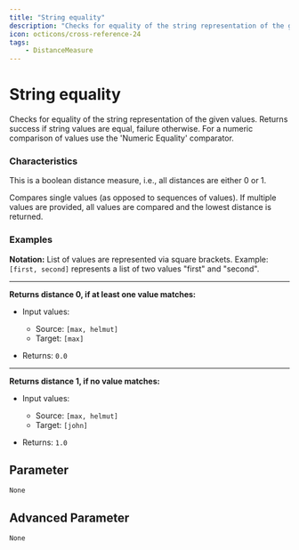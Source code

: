 ```yaml
---
title: "String equality"
description: "Checks for equality of the string representation of the given values. Returns success if string values are equal, failure otherwise. For a numeric comparison of values use the 'Numeric Equality' comparator."
icon: octicons/cross-reference-24
tags: 
    - DistanceMeasure
---
```

# String equality
<!-- This file was generated - DO NOT CHANGE IT MANUALLY -->



Checks for equality of the string representation of the given values. Returns success if string values are equal, failure otherwise. For a numeric comparison of values use the 'Numeric Equality' comparator.

### Characteristics
This is a boolean distance measure, i.e., all distances are either 0 or 1.

Compares single values (as opposed to sequences of values). If multiple values are provided, all values are compared and the lowest distance is returned.
### Examples

**Notation:** List of values are represented via square brackets. Example: `[first, second]` represents a list of two values "first" and "second".

---
**Returns distance 0, if at least one value matches:**

* Input values:
    - Source: `[max, helmut]`
    - Target: `[max]`

* Returns: `0.0`


---
**Returns distance 1, if no value matches:**

* Input values:
    - Source: `[max, helmut]`
    - Target: `[john]`

* Returns: `1.0`




## Parameter

`None`

## Advanced Parameter

`None`